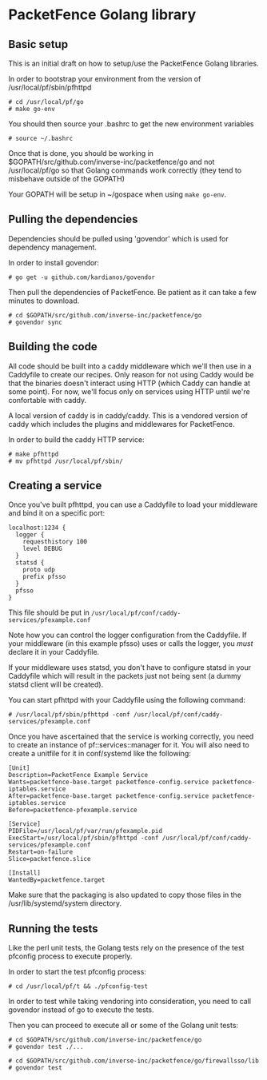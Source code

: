 
# PacketFence Golang library

## Basic setup

This is an initial draft on how to setup/use the PacketFence Golang libraries.

In order to bootstrap your environment from the version of /usr/local/pf/sbin/pfhttpd

```
# cd /usr/local/pf/go
# make go-env
```

You should then source your .bashrc to get the new environment variables

```
# source ~/.bashrc
```

Once that is done, you should be working in $GOPATH/src/github.com/inverse-inc/packetfence/go and not /usr/local/pf/go so that Golang commands work correctly (they tend to misbehave outside of the GOPATH)

Your GOPATH will be setup in ~/gospace when using `make go-env`.

## Pulling the dependencies

Dependencies should be pulled using 'govendor' which is used for dependency management.

In order to install govendor:

```
# go get -u github.com/kardianos/govendor
```

Then pull the dependencies of PacketFence. Be patient as it can take a few minutes to download.

```
# cd $GOPATH/src/github.com/inverse-inc/packetfence/go
# govendor sync
```

## Building the code

All code should be built into a caddy middleware which we'll then use in a Caddyfile to create our recipes. Only reason for not using Caddy would be that the binaries doesn't interact using HTTP (which Caddy can handle at some point). For now, we'll focus only on services using HTTP until we're confortable with caddy.

A local version of caddy is in caddy/caddy. This is a vendored version of caddy which includes the plugins and middlewares for PacketFence.

In order to build the caddy HTTP service:

```
# make pfhttpd
# mv pfhttpd /usr/local/pf/sbin/
```

## Creating a service

Once you've built pfhttpd, you can use a Caddyfile to load your middleware and bind it on a specific port:

```
localhost:1234 {
  logger {
    requesthistory 100
    level DEBUG
  }
  statsd {
    proto udp
    prefix pfsso
  }
  pfsso
}
```

This file should be put in `/usr/local/pf/conf/caddy-services/pfexample.conf`

Note how you can control the logger configuration from the Caddyfile. If your middleware (in this example pfsso) uses or calls the logger, you *must* declare it in your Caddyfile.

If your middleware uses statsd, you don't have to configure statsd in your Caddyfile which will result in the packets just not being sent (a dummy statsd client will be created).

You can start pfhttpd with your Caddyfile using the following command:

```
# /usr/local/pf/sbin/pfhttpd -conf /usr/local/pf/conf/caddy-services/pfexample.conf
```

Once you have ascertained that the service is working correctly, you need to create an instance of pf::services::manager for it. You will also need to create a unitfile for it in conf/systemd like the following:

```
[Unit]
Description=PacketFence Example Service
Wants=packetfence-base.target packetfence-config.service packetfence-iptables.service
After=packetfence-base.target packetfence-config.service packetfence-iptables.service
Before=packetfence-pfexample.service

[Service]
PIDFile=/usr/local/pf/var/run/pfexample.pid
ExecStart=/usr/local/pf/sbin/pfhttpd -conf /usr/local/pf/conf/caddy-services/pfexample.conf
Restart=on-failure
Slice=packetfence.slice

[Install]
WantedBy=packetfence.target
```

Make sure that the packaging is also updated to copy those files in the /usr/lib/systemd/system directory.

## Running the tests

Like the perl unit tests, the Golang tests rely on the presence of the test pfconfig process to execute properly.

In order to start the test pfconfig process:

```
# cd /usr/local/pf/t && ./pfconfig-test
```

In order to test while taking vendoring into consideration, you need to call govendor instead of go to execute the tests.

Then you can proceed to execute all or some of the Golang unit tests:

```
# cd $GOPATH/src/github.com/inverse-inc/packetfence/go
# govendor test ./...

# cd $GOPATH/src/github.com/inverse-inc/packetfence/go/firewallsso/lib
# govendor test
```

